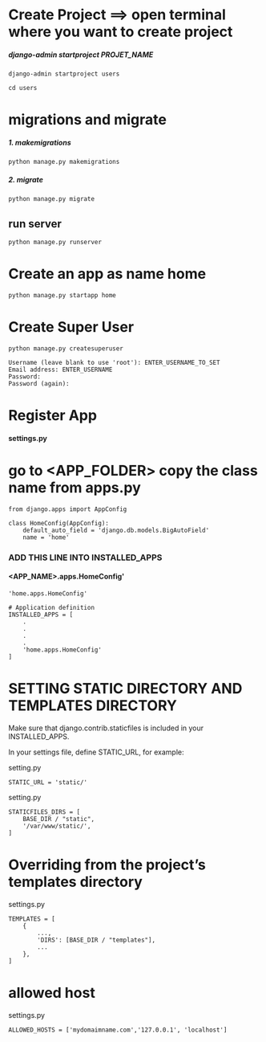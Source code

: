 # Create Project ==> open terminal where you want to create project 
##### django-admin startproject PROJET_NAME
``` 
django-admin startproject users
```
```
cd users
```
# migrations and migrate
##### 1. makemigrations
```
python manage.py makemigrations
```
##### 2. migrate
```
python manage.py migrate
```
## run server
```
python manage.py runserver
```
# Create an app as name home
```
python manage.py startapp home
```

# Create Super User
```
python manage.py createsuperuser
```
```
Username (leave blank to use 'root'): ENTER_USERNAME_TO_SET
Email address: ENTER_USERNAME
Password:
Password (again):
```
# Register App
#### settings.py

# go to <APP_FOLDER> copy the class name from apps.py
```
from django.apps import AppConfig

class HomeConfig(AppConfig):
    default_auto_field = 'django.db.models.BigAutoField'
    name = 'home'
```
### ADD THIS LINE INTO INSTALLED_APPS
#### <APP_NAME>.apps.HomeConfig'
```
'home.apps.HomeConfig'
```
```
# Application definition
INSTALLED_APPS = [
    .
    .
    .
    .
    'home.apps.HomeConfig'
]
```

# SETTING STATIC DIRECTORY AND TEMPLATES DIRECTORY

Make sure that django.contrib.staticfiles is included in your INSTALLED_APPS.

In your settings file, define STATIC_URL, for example:

setting.py
```
STATIC_URL = 'static/'
```
setting.py
```
STATICFILES_DIRS = [
    BASE_DIR / "static",
    '/var/www/static/',
]
```
# Overriding from the project’s templates directory

settings.py
```
TEMPLATES = [
    {
        ...,
        'DIRS': [BASE_DIR / "templates"],
        ...
    },
]
```

# allowed host
settings.py
```
ALLOWED_HOSTS = ['mydomaimname.com','127.0.0.1', 'localhost']
```